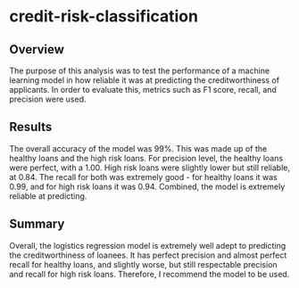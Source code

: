 # credit-risk-classification

## Overview

The purpose of this analysis was to test the performance of a machine learning model in how reliable it was at predicting the creditworthiness of applicants. In order to evaluate this, metrics such as F1 score, recall, and precision were used. 

## Results

The overall accuracy of the model was 99%. This was made up of the healthy loans and the high risk loans. For precision level, the healthy loans were perfect, with a 1.00. High risk loans were slightly lower but still reliable, at 0.84. The recall for both was extremely good - for healthy loans it was 0.99, and for high risk loans it was 0.94. Combined, the model is extremely reliable at predicting. 

## Summary

Overall, the logistics regression model is extremely well adept to predicting the creditworthiness of loanees. It has perfect precision and almost perfect recall for healthy loans, and slightly worse, but still respectable precision and recall for high risk loans. Therefore, I recommend the model to be used. 
